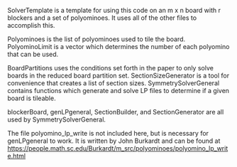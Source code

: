 SolverTemplate is a template for using this code on an  m x n  board with r blockers and a set of polyominoes. It uses all of the other files to accomplish this.

Polyominoes is the list of polyominoes used to tile the board.
PolyominoLimit is a vector which determines the number of each polyomino that can be used.

BoardPartitions uses the conditions set forth in the paper to only solve boards in the reduced board partition set.
SectionSizeGenerator is a tool for convenience that creates a list of section sizes.
SymmetrySolverGeneral contains functions which generate and solve LP files to determine if a given board is tileable.

blockerBoard, genLPgeneral, SectionBuilder, and SectionGenerator are all used by SymmetrySolverGeneral.

The file polyomino_lp_write is not included here, but is necessary for genLPgeneral to work. It is written by John Burkardt and can be found at https://people.math.sc.edu/Burkardt/m_src/polyominoes/polyomino_lp_write.html
